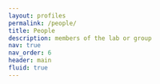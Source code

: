 ```yaml
---
layout: profiles
permalink: /people/
title: People
description: members of the lab or group
nav: true
nav_order: 6
header: main
fluid: true
---
```

